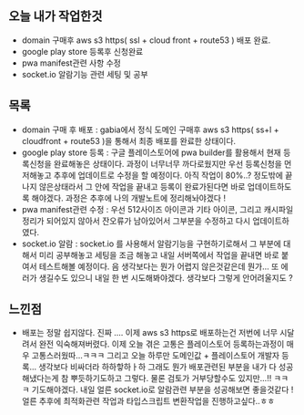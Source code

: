 ## 오늘 내가 작업한것
- domain 구매후 aws s3 https( ssl + cloud front + route53 ) 배포 완료.
- google play store 등록후 신청완료
- pwa manifest관련 사항 수정
- socket.io 알람기능 관련 세팅 및 공부

## 목록
- domain 구매 후 배포 : gabia에서 정식 도메인 구매후 aws s3 https( ss+l + cloudfront + route53 )을 통해서 최종 배포를 완료한 상태이다.
- google play store 등록 : 구글 플레이스토어에 pwa builder를 활용해서 현재 등록신청을 완료해놓은 상태이다. 과정이 너무너무 까다로웠지만 우선 등록신청을 먼저해놓고 추후에 업데이트로 수정을 할 예정이다. 아직 작업이 80%..? 정도밖에 끝나지 않은상태라서 그 안에 작업을 끝내고 등록이 완료가된다면 바로 업데이트하도록 해야겠다. 과정은 추후에 나의 개발노트에 정리해놔야겠다 !
- pwa manifest관련 수정 : 우선 512사이즈 아이콘과 기타 아이콘, 그리고 캐시파일 정리가 되어있지 않아서 잔오류가 남아있어서 그부분을 수정하고 다시 업데이트하였다.
- socket.io 알람 : socket.io 를 사용해서 알람기능을 구현하기로해서 그 부분에 대해서 미리 공부해놓고 세팅을 조금 해놓고 내일 서버쪽에서 작업을 끝내면 바로 붙여서 테스트해볼 예정이다. 음 생각보다는 뭔가 어렵지 않은것같은데 뭔가... 또 에러가 생길수도 있으니 내일 한 번 시도해봐야겠다. 생각보다 그렇게 안어려울지도 ?

## 느낀점
- 배포는 정말 쉽지않다. 진짜 .... 이제 aws s3 https로 배포하는건 저번에 너무 시달려서 완전 익숙해져버렸다. 이제 오늘 겪은 고통은 플레이스토어 등록하는과정이 매우 고통스러웠따...ㅋㅋㅋ 그리고 오늘 하루만 도메인값 + 플레이스토어 개발자 등록... 생각보다 비싸더라 하하핳하ㅏ하 그래도 뭔가 배포관련된 부분을 내가 다 성공해냈다는게 참 뿌듯하기도하고 그렇다. 물론 검토가 거부당할수도 있지만...!! ㅋㅋㅋ 기도해야겠다. 내일 얼른 socket.io로 알람관련 부분을 성공해보면 좋을것같다 ! 얼른 추후에 최적화관련 작업과 타입스크립트 변환작업을 진행하고싶다..ㅎㅎ
 
